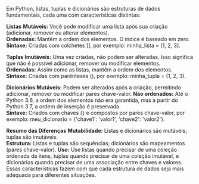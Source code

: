 
Em Python, listas, tuplas e dicionários são estruturas de dados fundamentais, cada uma com características distintas:

<b>Listas</b>
<b>Mutáveis:</b> Você pode modificar uma lista após sua criação (adicionar, remover ou alterar elementos).<br/>
<b>Ordenadas:</b> Mantêm a ordem dos elementos. O índice é baseado em zero.<br/>
<b>Sintaxe:</b> Criadas com colchetes [], por exemplo: minha_lista = [1, 2, 3].

<b>Tuplas</b>
<b>Imutáveis:</b> Uma vez criadas, não podem ser alteradas. Isso significa que não é possível adicionar, remover ou modificar elementos.<br/>
<b>Ordenadas:</b> Assim como as listas, mantêm a ordem dos elementos.<br/>
<b>Sintaxe:</b> Criadas com parênteses (), por exemplo: minha_tupla = (1, 2, 3).

<b>Dicionários</b>
<b>Mutáveis:</b> Podem ser alterados após a criação, permitindo adicionar, remover ou modificar pares chave-valor.
<b>Não ordenados:</b> Até o Python 3.6, a ordem dos elementos não era garantida, mas a partir do Python 3.7, a ordem de inserção é preservada.<br/>
<b>Sintaxe:</b> Criados com chaves {} e compostos por pares chave-valor, por exemplo: meu_dicionario = {'chave1': 'valor1', 'chave2': 'valor2'}.

<b>Resumo das Diferenças</b>
<b>Mutabilidade:</b> Listas e dicionários são mutáveis; tuplas são imutáveis.<br/>
<b>Estrutura:</b> Listas e tuplas são sequências; dicionários são mapeamentos (pares chave-valor).
<b>Uso:</b> Use listas quando precisar de uma coleção ordenada de itens, tuplas quando precisar de uma coleção imutável, e dicionários quando precisar de uma associação entre chaves e valores.
Essas características fazem com que cada estrutura de dados seja mais adequada para diferentes situações.
